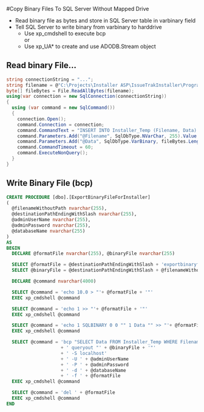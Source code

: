 #Copy Binary Files To SQL Server Without Mapped Drive

* Read binary file as bytes and store in SQL Server table in varbinary field
* Tell SQL Server to write binary from varbinary to harddrive
	* Use xp_cmdshell to execute bcp<br />
	  or
    * Use xp_UA* to create and use ADODB.Stream object

Read binary File...
-------------------
```c#
string connectionString = "...";
string filename = @"C:\Projects\Installer ASP\IssueTrakInstaller\ProgramFiles\IssueTrakLibrary_32.dll";
byte[] fileBytes = File.ReadAllBytes(filename);
using(var connection = new SqlConnection(connectionString))
{
  using (var command = new SqlCommand())
  {
    connection.Open();
    command.Connection = connection;
    command.CommandText = "INSERT INTO Installer_Temp (Filename, Data) VALUES (@Filename, @Data)";
    command.Parameters.Add("@Filename", SqlDbType.NVarChar, 255).Value = "IssueTrakLibrary_32.dll";
    command.Parameters.Add("@Data", SqlDbType.VarBinary, fileBytes.Length).Value = fileBytes;
    command.CommandTimeout = 60;
    command.ExecuteNonQuery();
  }
}
```
Write Binary File (bcp)
-----------------------
```sql
CREATE PROCEDURE [dbo].[ExportBinaryFileForInstaller]
(
  @filenameWithoutPath nvarchar(255),
  @destinationPathEndingWithSlash nvarchar(255),
  @adminUserName nvarchar(255),
  @adminPassword nvarchar(255),
  @databaseName nvarchar(255)
)
AS
BEGIN
  DECLARE @formatFile nvarchar(255), @binaryFile nvarchar(255)

  SELECT @formatFile = @destinationPathEndingWithSlash + 'exportbinaryfile.fmt'
  SELECT @binaryFile = @destinationPathEndingWithSlash + @filenameWithoutPath

  DECLARE @command nvarchar(4000)

  SELECT @command = 'echo 10.0 > "'+ @formatFile + '"'
  EXEC xp_cmdshell @command

  SELECT @command = 'echo 1 >> "'+ @formatFile + '"'
  EXEC xp_cmdshell @command

  SELECT @command = 'echo 1 SQLBINARY 0 0 "" 1 Data "" >> "'+ @formatFile + '"'
  EXEC xp_cmdshell @command

  SELECT @command = 'bcp "SELECT Data FROM Installer_Temp WHERE Filename = ''' + @filenameWithoutPath + '''"'
                    + ' queryout "' + @binaryFile + '"'
                    + ' -S localhost'
                    + ' -U ' + @adminUserName
                    + ' -P ' + @adminPassword
                    + ' -d ' + @databaseName
                    + ' -f ' + @formatFile
  EXEC xp_cmdshell @command

  SELECT @command = 'del ' + @formatFile
  EXEC xp_cmdshell @command
END
```

